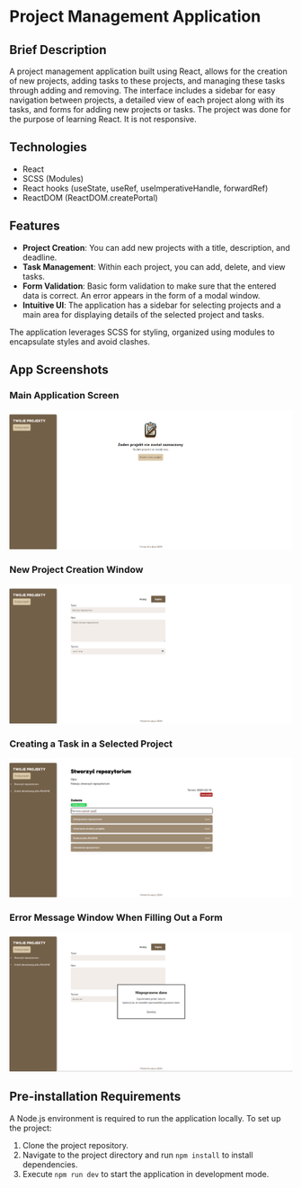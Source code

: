 # Project Management Application

## Brief Description

A project management application built using React, allows for the creation of new projects, adding tasks to these projects, and managing these tasks through adding and removing. The interface includes a sidebar for easy navigation between projects, a detailed view of each project along with its tasks, and forms for adding new projects or tasks. The project was done for the purpose of learning React. It is not responsive.

## Technologies

- React
- SCSS (Modules)
- React hooks (useState, useRef, useImperativeHandle, forwardRef)
- ReactDOM (ReactDOM.createPortal)

## Features

- **Project Creation**: You can add new projects with a title, description, and deadline.
- **Task Management**: Within each project, you can add, delete, and view tasks.
- **Form Validation**: Basic form validation to make sure that the entered data is correct. An error appears in the form of a modal window.
- **Intuitive UI**: The application has a sidebar for selecting projects and a main area for displaying details of the selected project and tasks.

The application leverages SCSS for styling, organized using modules to encapsulate styles and avoid clashes.

## App Screenshots

### Main Application Screen

![Main Application Screen](docs/assets/1.png "Main Application Screen")

### New Project Creation Window

![New Project Creation Window](docs/assets/2.png "New Project Creation Window")

### Creating a Task in a Selected Project

![Creating a Task in a Selected Project](docs/assets/3.png "Creating a Task in a Selected Project")

### Error Message Window When Filling Out a Form

![Error Message Window When Filling Out a Form](docs/assets/4.png "Error Message Window When Filling Out a Form")

## Pre-installation Requirements

A Node.js environment is required to run the application locally. To set up the project:

1. Clone the project repository.
2. Navigate to the project directory and run `npm install` to install dependencies.
3. Execute `npm run dev` to start the application in development mode.
